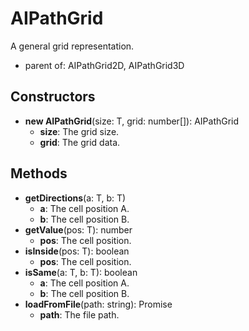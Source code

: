# AIPathGrid

A general grid representation.
- parent of: AIPathGrid2D, AIPathGrid3D
## Constructors
* **new AIPathGrid**(size: T, grid: number[]): AIPathGrid   
  * **size**: The grid size.
  * **grid**: The grid data.
## Methods
* **getDirections**(a: T, b: T)   
  * **a**: The cell position A.
  * **b**: The cell position B.
* **getValue**(pos: T): number   
  * **pos**: The cell position.
* **isInside**(pos: T): boolean   
  * **pos**: The cell position.
* **isSame**(a: T, b: T): boolean   
  * **a**: The cell position A.
  * **b**: The cell position B.
* **loadFromFile**(path: string): Promise   
  * **path**: The file path.
